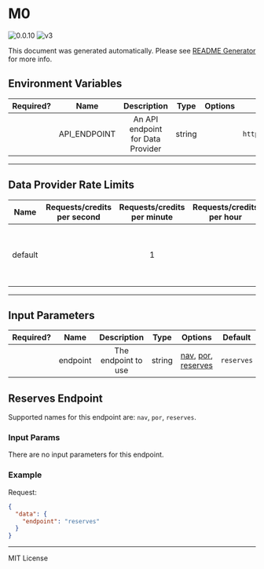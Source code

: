 # M0

![0.0.10](https://img.shields.io/github/package-json/v/smartcontractkit/external-adapters-js?filename=packages/sources/m0/package.json) ![v3](https://img.shields.io/badge/framework%20version-v3-blueviolet)

This document was generated automatically. Please see [README Generator](../../scripts#readme-generator) for more info.

## Environment Variables

| Required? |     Name     |            Description            |  Type  | Options |       Default        |
| :-------: | :----------: | :-------------------------------: | :----: | :-----: | :------------------: |
|           | API_ENDPOINT | An API endpoint for Data Provider | string |         | `https://api.m0.xyz` |

---

## Data Provider Rate Limits

|  Name   | Requests/credits per second | Requests/credits per minute | Requests/credits per hour |                          Note                           |
| :-----: | :-------------------------: | :-------------------------: | :-----------------------: | :-----------------------------------------------------: |
| default |                             |              1              |                           | Considered unlimited tier, but setting reasonable limit |

---

## Input Parameters

| Required? |   Name   |     Description     |  Type  |                                       Options                                        |  Default   |
| :-------: | :------: | :-----------------: | :----: | :----------------------------------------------------------------------------------: | :--------: |
|           | endpoint | The endpoint to use | string | [nav](#reserves-endpoint), [por](#reserves-endpoint), [reserves](#reserves-endpoint) | `reserves` |

## Reserves Endpoint

Supported names for this endpoint are: `nav`, `por`, `reserves`.

### Input Params

There are no input parameters for this endpoint.

### Example

Request:

```json
{
  "data": {
    "endpoint": "reserves"
  }
}
```

---

MIT License
